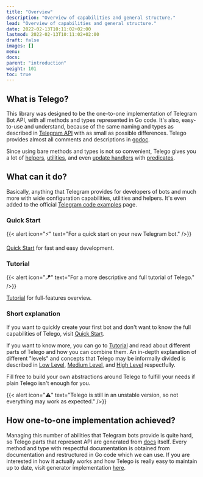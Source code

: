 ```yaml
---
title: "Overview"
description: "Overview of capabilities and general structure."
lead: "Overview of capabilities and general structure."
date: 2022-02-13T10:11:02+02:00
lastmod: 2022-02-13T10:11:02+02:00
draft: false
images: []
menu:
docs:
parent: "introduction"
weight: 101
toc: true
---
```


## What is Telego?

This library was designed to be the one-to-one implementation of Telegram Bot API, with all methods and types
represented in Go code.
It's also, easy-to-use and understand, because of the same naming and types as described
in [Telegram API](https://core.telegram.org/bots/api) with as small as possible differences.
Telego provides almost all comments and descriptions in [godoc](https://pkg.go.dev/github.com/mymmrac/telego).

Since using bare methods and types is not so convenient, Telego gives you a lot of [helpers](/docs/helpers),
[utilities](/docs/utilities/utilities-basics), and even [update handlers](/docs/handlers/handlers-basics) with
[predicates](/docs/handlers/predicates).

## What can it do?

Basically, anything that Telegram provides for developers of bots and much more with wide configuration capabilities,
utilities and helpers.
It's even added to the official [Telegram code examples](https://core.telegram.org/bots/samples#go) page.

### Quick Start

{{< alert icon="⚡️" text="For a quick start on your new Telegram bot." />}}

[Quick Start](/docs/introduction/quick-start) for fast and easy development.

### Tutorial

{{< alert icon="🪁" text="For a more descriptive and full tutorial of Telego." />}}

[Tutorial](/docs/introduction/tutorial) for full-features overview.

### Short explanation

If you want to quickly create your first bot and don't want to know the full capabilities of Telego, visit
[Quick Start](/docs/introduction/quick-start).

If you want to know more, you can go to [Tutorial](/docs/introduction/tutorial) and read about different parts of Telego
and how you can combine them.
An in-depth explanation of different "levels" and concepts that Telego may be informally divided is described in
[Low Level](/docs/levels/low-level), [Medium Level](/docs/levels/medium-level), and
[High Level](/docs/levels/high-level) respectfully.

Fill free to build your own abstractions around Telego to fulfill your needs if plain Telego isn't enough for you.

{{< alert icon="⚠️" text="Telego is still in an unstable version, so not everything may work as expected." />}}

## How one-to-one implementation achieved?

Managing this number of abilities that Telegram bots provide is quite hard, so Telego parts that represent API are
generated from [docs](https://core.telegram.org/bots/api) itself.
Every method and type with respectful documentation is obtained from documentation and restructured in Go code which
we can use.
If you are interested in how it actually works and how Telego is really easy to maintain up to date,
visit generator implementation [here](https://github.com/mymmrac/telego/tree/main/internal/generator).
